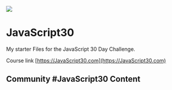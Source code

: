 ﻿![](https://javascript30.com/images/JS3-social-share.png)

# JavaScript30

My starter Files for the JavaScript 30 Day Challenge.

Course link [https://JavaScript30.com](https://JavaScript30.com)

## Community #JavaScript30 Content
